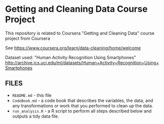 # Getting and Cleaning Data Course Project

This repository is related to Coursera "Getting and Cleaning Data" course project
from Coursera

See https://www.coursera.org/learn/data-cleaning/home/welcome

Dataset used: "Human Activity Recognition Using Smartphones"
http://archive.ics.uci.edu/ml/datasets/Human+Activity+Recognition+Using+Smartphones

## FILES

* `README.md` - this file
* `CodeBook.md` - a code book that describes the variables, the data, and any
  transformations or work that you performed to clean up the data.
* `run_analysis.R` - a R script to perform all steps described below and outputs
  a tidy data file.
